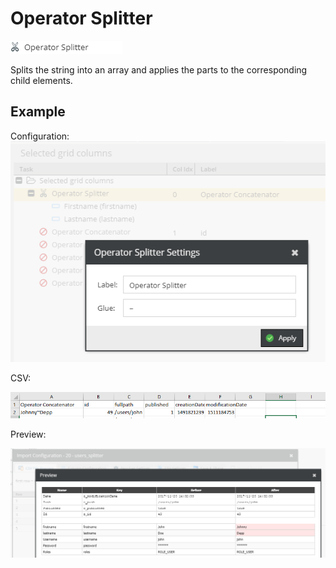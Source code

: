 # Operator Splitter

![Symbol](../../../img/csvimport/operator_splitter.png)

Splits the string into an array and applies the parts to the corresponding child elements.

## Example

Configuration:
![Symbol](../../../img/csvimport/operator_splitter_example.png)

CSV:

![Symbol](../../../img/csvimport/operator_splitter_example2.png)

Preview: 

![Symbol](../../../img/csvimport/operator_splitter_example3.png)




